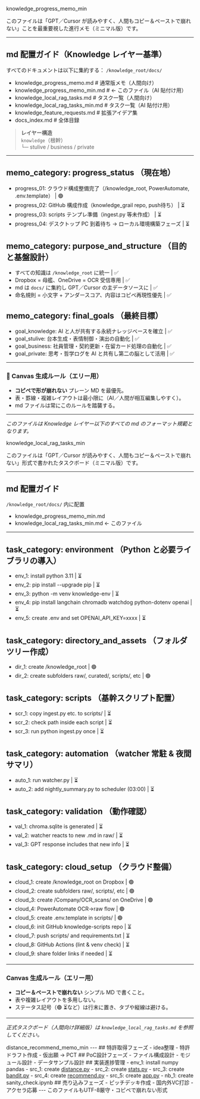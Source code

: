 knowledge_progress_memo_min

このファイルは「GPT／Cursor が読みやすく、人間もコピー＆ペーストで崩れない」ことを最重要視した進行メモ（ミニマル版）です。

---
## md 配置ガイド（Knowledge レイヤー基準）
すべてのドキュメントは以下に集約する： `/knowledge_root/docs/`

- knowledge_progress_memo.md        # 通常版メモ（人間向け）
- knowledge_progress_memo_min.md    # ← このファイル（AI 貼付け用）
- knowledge_local_rag_tasks.md      # タスク一覧（人間向け）
- knowledge_local_rag_tasks_min.md  # タスク一覧（AI 貼付け用）
- knowledge_feature_requests.md     # 拡張アイデア集
- docs_index.md                     # 全体目録

> **レイヤー構造**  
> `knowledge`（根幹）  
> └─ stulive / business / private

---
## memo_category: progress_status  （現在地）
- progress_01: クラウド構成整備完了（/knowledge_root, PowerAutomate, .env.template） | 🟢
- progress_02: GitHub 構成作成（knowledge_grail repo, push待ち）                  | ⏳
- progress_03: scripts テンプレ準備（ingest.py 等未作成）                          | ⏳
- progress_04: デスクトップ PC 到着待ち → ローカル環境構築フェーズ                 | ⏳

## memo_category: purpose_and_structure  （目的と基盤設計）
- すべての知識は `/knowledge_root` に統一                                 | ✅
- Dropbox = 母艦、OneDrive = OCR 受信専用                                     | ✅
- md は `docs/` に集約し GPT／Cursor の主データソースに                            | ✅
- 命名規則 = 小文字 + アンダースコア、内容はコピペ再現性優先                     | ✅

## memo_category: final_goals  （最終目標）
- goal_knowledge: AI と人が共有する永続ナレッジベースを確立                      | ✅
- goal_stulive: 台本生成・表情制御・演出の自動化                                 | ✅
- goal_business: 社員管理・契約更新・在留カード処理の自動化                       | ✅
- goal_private: 思考・哲学ログを AI と共有し第二の脳として活用                     | ✅

---
### 📜 Canvas 生成ルール（エリー用）
- **コピペで形が崩れない** プレーン MD を最優先。
- 表・罫線・複雑レイアウトは最小限に（AI／人間が相互編集しやすく）。
- md ファイルは常にこのルールを踏襲する。

---
*このファイルは Knowledge レイヤー以下のすべての md のフォーマット規範となります。*



knowledge_local_rag_tasks_min

このファイルは「GPT／Cursor が読みやすく、人間もコピー＆ペーストで崩れない」形式で書かれたタスクボード（ミニマル版）です。

---
## md 配置ガイド
`/knowledge_root/docs/` 内に配置

- knowledge_progress_memo_min.md
- knowledge_local_rag_tasks_min.md  ← このファイル

---
## task_category: environment  （Python と必要ライブラリの導入）
- env_1: install python 3.11                        | ⏳
- env_2: pip install --upgrade pip                 | ⏳
- env_3: python -m venv knowledge-env              | ⏳
- env_4: pip install langchain chromadb watchdog python-dotenv openai | ⏳
- env_5: create .env and set OPENAI_API_KEY=xxxx   | ⏳

## task_category: directory_and_assets  （フォルダツリー作成）
- dir_1: create /knowledge_root                    | 🟢
- dir_2: create subfolders raw/, curated/, scripts/, etc | 🟢

## task_category: scripts  （基幹スクリプト配置）
- scr_1: copy ingest.py etc. to scripts/           | ⏳
- scr_2: check path inside each script             | ⏳
- scr_3: run python ingest.py once                 | ⏳

## task_category: automation  （watcher 常駐 & 夜間サマリ）
- auto_1: run watcher.py                           | ⏳
- auto_2: add nightly_summary.py to scheduler (03:00) | ⏳

## task_category: validation  （動作確認）
- val_1: chroma.sqlite is generated                | ⏳
- val_2: watcher reacts to new .md in raw/         | ⏳
- val_3: GPT response includes that new info       | ⏳

## task_category: cloud_setup  （クラウド整備）
- cloud_1: create /knowledge_root on Dropbox       | 🟢
- cloud_2: create subfolders raw/, scripts/, etc   | 🟢
- cloud_3: create /Company/OCR_scans/ on OneDrive  | 🟢
- cloud_4: PowerAutomate OCR→raw flow              | 🟢
- cloud_5: create .env.template in scripts/        | 🟢
- cloud_6: init GitHub knowledge-scripts repo      | ⏳
- cloud_7: push scripts/ and requirements.txt      | ⏳
- cloud_8: GitHub Actions (lint & venv check)      | ⏳
- cloud_9: share folder links if needed            | ⏳

---
### Canvas 生成ルール（エリー用）
- **コピー＆ペーストで崩れない** シンプル MD で書くこと。
- 表や複雑レイアウトを多用しない。
- ステータス記号（🟢 ⏳など）は行末に置き、タブや縦線は避ける。

---
*正式タスクボード（人間向け詳細版）は `knowledge_local_rag_tasks.md` を参照してください。*



distance\_recommend\_memo\_min
\---
\## 特許取得フェーズ
\- idea整理
\- 特許ドラフト作成
\- 仮出願 → PCT
\## PoC設計フェーズ
\- ファイル構成設計
\- モジュール設計
\- データサンプル設計
\## 実装進捗管理
\- env\_1: install numpy pandas
\- src\_1: create [distance.py](http://distance.py)
\- src\_2: create [stats.py](http://stats.py)
\- src\_3: create [bandit.py](http://bandit.py)
\- src\_4: create [recommend.py](http://recommend.py)
\- src\_5: create [app.py](http://app.py)
\- nb\_1: create sanity\_check.ipynb
\## 売り込みフェーズ
\- ピッチデッキ作成
\- 国内外VC打診
\- アクセラ応募
\---
このファイルもUTF-8厳守・コピペで崩れない形式